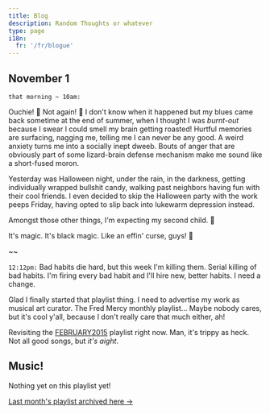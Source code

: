 ```yaml
---
title: Blog
description: Random Thoughts or whatever
type: page
i18n:
  fr: '/fr/blogue'
---
```


## November 1

`that morning ~ 10am:`

Ouchie! 💢 Not again! 🛑 I don't know when it happened but my blues came back sometime at the end of summer, when I thought I was _burnt-out_ because I swear I could smell my brain getting roasted! Hurtful memories are surfacing, nagging me, telling me I can never be any good. A weird anxiety turns me into a socially inept dweeb. Bouts of anger that are obviously part of some lizard-brain defense mechanism make me sound like a short-fused moron.

Yesterday was Halloween night, under the rain, in the darkness, getting individually wrapped bullshit candy, walking past neighbors having fun with their cool friends. I even decided to skip the Halloween party with the work peeps Friday, having opted to slip back into lukewarm depression instead.

Amongst those other things, I'm expecting my second child. 👶

It's magic. It's black magic. Like an effin' curse, guys! 🔮

~~

`12:12pm:` Bad habits die hard, but this week I'm killing them. Serial killing of bad habits. I'm firing every bad habit and I'll hire new, better habits. I need a change.

Glad I finally started that playlist thing. I need to advertise my work as musical art curator. The Fred Mercy monthly playlist... Maybe nobody cares, but it's cool y'all, because I don't really care that much either, ah!

Revisiting the [FEBRUARY2015](https://open.spotify.com/playlist/2WE9JsAdjhBFFLrEVdttBi?si=07b2a2e896384c3a) playlist right now. Man, it's trippy as heck. Not all good songs, but *it's aight*.

## Music!

Nothing yet on this playlist yet!

[Last month's playlist archived here ->](/playlists/october-2021)
